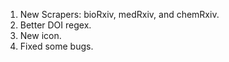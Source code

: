 1. New Scrapers: bioRxiv, medRxiv, and chemRxiv.
2. Better DOI regex.
3. New icon.
4. Fixed some bugs.
